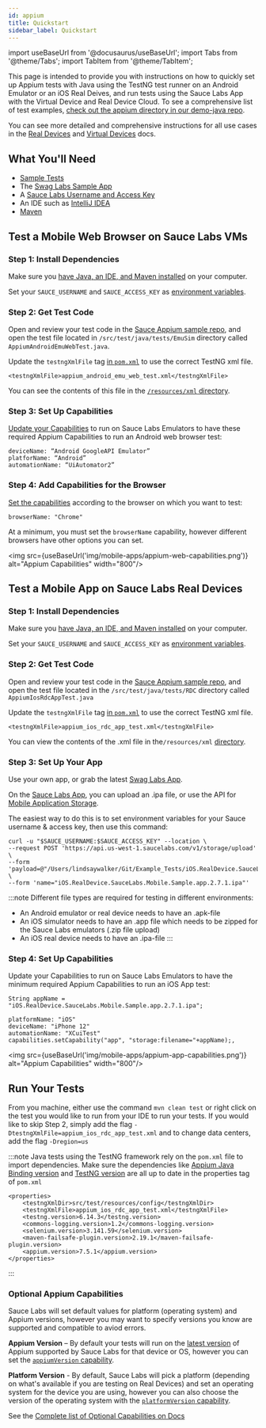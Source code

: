 ```yaml
---
id: appium
title: Quickstart
sidebar_label: Quickstart
---
```


import useBaseUrl from '@docusaurus/useBaseUrl';
import Tabs from '@theme/Tabs';
import TabItem from '@theme/TabItem';

This page is intended to provide you with instructions on how to quickly set up Appium tests with Java using the TestNG test runner on an Android Emulator or an iOS Real Deives, and run tests using the Sauce Labs App with the Virtual Device and Real Device Cloud. To see a comprehensive list of test examples, [check out the appium directory in our demo-java repo](https://github.com/saucelabs-training/demo-java/tree/dff5fd61b8e152efe59e4a8c9e75c644de4e51e0/appium-examples).

You can see more detailed and comprehensive instructions for all use cases in the [Real Devices](https://docs.saucelabs.com/mobile-apps/automated-testing/appium/real-devices) and [Virtual Devices](https://docs.saucelabs.com/mobile-apps/automated-testing/appium/virtual-devices) docs.


## What You'll Need

* [Sample Tests](https://github.com/saucelabs-training/quickstart-appium-java)
* The [Swag Labs Sample App](https://github.com/saucelabs/sample-app-mobile/releases)
* A [Sauce Labs Username and Access Key](https://app.saucelabs.com/user-settings)
* An IDE such as [IntelliJ IDEA](https://www.jetbrains.com/idea/download/#section=mac)
* [Maven](https://maven.apache.org/install.html)

## Test a Mobile Web Browser on Sauce Labs VMs

### Step 1: Install Dependencies
Make sure you [have Java, an IDE, and Maven installed](https://training.saucelabs.com/codelabs/Module1-SeleniumJava/index.html?index=..%2F..SeleniumJava#4) on your computer.

Set your `SAUCE_USERNAME` and `SAUCE_ACCESS_KEY` as [environment variables](https://www.youtube.com/watch?v=3K1Eu0eTha8).

### Step 2: Get Test Code
Open and review your test code in the [Sauce Appium sample repo](https://github.com/saucelabs-training/quickstart-appium-java/tree/main/src/test/java/tests), and open the test file located in `/src/test/java/tests/EmuSim` directory called `AppiumAndroidEmuWebTest.java`.

Update the `testngXmlFile` tag [in `pom.xml`](https://github.com/saucelabs-training/quickstart-appium-java/blob/main/pom.xml) to use the correct TestNG xml file.

```
<testngXmlFile>appium_android_emu_web_test.xml</testngXmlFile>
```

You can see the contents of this file in the [`/resources/xml` directory](https://github.com/saucelabs-training/quickstart-appium-java/tree/main/src/test/resources/config).


### Step 3: Set Up Capabilities
[Update your Capabilities](https://saucelabs.com/platform/platform-configurator) to run on Sauce Labs Emulators to have these required Appium Capabilities to run an Android web browser test:

```
deviceName: “Android GoogleAPI Emulator”
platforName: “Android”
automationName: “UiAutomator2”
```

### Step 4: Add Capabilities for the Browser
[Set the capabilities](https://docs.saucelabs.com/dev/test-configuration-options#desktop-browser-capabilities-sauce-specific--optional) according to the browser on which you want to test:

```
browserName: "Chrome"
```
At a minimum, you must set the `browserName` capability, however different browsers have other options you can set.

<img src={useBaseUrl('img/mobile-apps/appium-web-capabilities.png')} alt="Appium Capabilities" width="800"/>

## Test a Mobile App on Sauce Labs Real Devices

### Step 1: Install Dependencies
Make sure you [have Java, an IDE, and Maven installed](https://training.saucelabs.com/codelabs/Module1-SeleniumJava/index.html?index=..%2F..SeleniumJava#4) on your computer.

Set your `SAUCE_USERNAME` and `SAUCE_ACCESS_KEY` as [environment variables](https://www.youtube.com/watch?v=3K1Eu0eTha8).


### Step 2: Get Test Code

Open and review your test code in the [Sauce Appium sample repo](https://github.com/saucelabs-training/quickstart-appium-java/tree/main/src/test/java/tests), and open the test file located in the `/src/test/java/tests/RDC` directory called `AppiumIosRdcAppTest.java`

Update the `testngXmlFile` tag [in `pom.xml`](https://github.com/saucelabs-training/quickstart-appium-java/blob/main/pom.xml) to use the correct TestNG xml file.

```
<testngXmlFile>appium_ios_rdc_app_test.xml</testngXmlFile>
```


You can view the contents of the .xml file in the`/resources/xml` [directory](https://github.com/saucelabs-training/quickstart-appium-java/tree/main/src/test/resources/config).


### Step 3: Set Up Your App
Use your own app, or grab the latest [Swag Labs App](https://github.com/saucelabs/sample-app-mobile/releases).

On the [Sauce Labs App](https://app.saucelabs.com/live/app-testing), you can upload an .ipa file, or use the API for [Mobile Application Storage](https://docs.saucelabs.com/mobile-apps/app-storage/index.html#uploading-apps-via-rest-api).

The easiest way to do this is to set environment variables for your Sauce username & access key, then use this command:

```
curl -u "$SAUCE_USERNAME:$SAUCE_ACCESS_KEY" --location \
--request POST 'https://api.us-west-1.saucelabs.com/v1/storage/upload' \
--form 'payload=@"/Users/lindsaywalker/Git/Example_Tests/iOS.RealDevice.SauceLabs.Mobile.Sample.app.2.7.1.ipa"' \
--form 'name="iOS.RealDevice.SauceLabs.Mobile.Sample.app.2.7.1.ipa"'
```
:::note
Different file types are required for testing in different environments:
* An Android emulator or real device needs to have an .apk-file
* An iOS simulator needs to have an .app file which needs to be zipped for the Sauce Labs emulators (.zip file upload)
* An iOS real device needs to have an .ipa-file
:::

### Step 4: Set Up Capabilities
Update your Capabilities to run on Sauce Labs Emulators to have the minimum required Appium Capabilities to run an iOS App test:

```
String appName = "iOS.RealDevice.SauceLabs.Mobile.Sample.app.2.7.1.ipa";
```
```
platformName: "iOS"
deviceName: "iPhone 12"
automationName: "XCuiTest"
capabilities.setCapability("app", "storage:filename="+appName);,
```

<img src={useBaseUrl('img/mobile-apps/appium-app-capabilities.png')} alt="Appium Capabilities" width="800"/>

## Run Your Tests

From you machine, either use the command `mvn clean test` or right click on the test you would like to run from your IDE to run your tests.  If you would like to skip Step 2, simply add the flag `-DtestngXmlFile=appium_ios_rdc_app_test.xml` and to change data centers, add the flag `-Dregion=us`

:::note
Java tests using the TestNG framework rely on the `pom.xml` file to import dependencies. Make sure the dependencies like [Appium Java Binding version](https://github.com/appium/java-client) and [TestNG version](https://testng.org/doc/download.html) are all up to date in the properties tag of `pom.xml`
```
<properties>
    <testngXmlDir>src/test/resources/config</testngXmlDir>
    <testngXmlFile>appium_ios_rdc_app_test.xml</testngXmlFile>
    <testng.version>6.14.3</testng.version>
    <commons-logging.version>1.2</commons-logging.version>
    <selenium.version>3.141.59</selenium.version>
    <maven-failsafe-plugin.version>2.19.1</maven-failsafe-plugin.version>
    <appium.version>7.5.1</appium.version>
</properties>
```
:::

### Optional Appium Capabilities

Sauce Labs will set default values for platform (operating system) and Appium versions, however you may want to specify versions you know are supported and compatible to aviod errors.

**Appium Version** – By default your tests will run on the [latest version](https://saucelabs.com/platform/platform-configurator#/) of Appium supported by Sauce Labs for that device or OS, however you can set the [`appiumVersion` capability](https://docs.saucelabs.com/mobile-apps/automated-testing/appium/virtual-devices/index.html#set-your-appiumversion).

**Platform Version** - By default, Sauce Labs will pick a platform (depending on what's available if you are testing on Real Devices) and set an operating system for the device you are using, however you can also choose the version of the operating system with the [`platformVersion` capability](https://docs.saucelabs.com/dev/test-configuration-options/index.html#platformversion).  

See the [Complete list of Optional Capabilities on Docs](https://docs.saucelabs.com/dev/test-configuration-options/index.html#mobile-app-capabilities-sauce-specific--optional)
